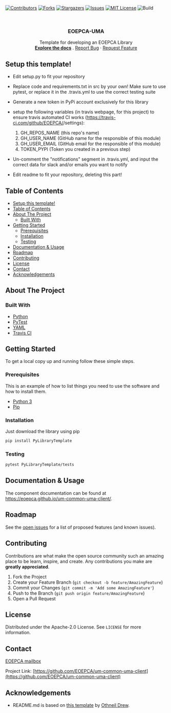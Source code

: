 <!--
***
*** To avoid retyping too much info. Do a search and replace for the following:
*** um-common-uma-client, PyLibraryTemplate
-->
[![Contributors][contributors-shield]][contributors-url]
[![Forks][forks-shield]][forks-url]
[![Stargazers][stars-shield]][stars-url]
[![Issues][issues-shield]][issues-url]
[![MIT License][license-shield]][license-url]
![Build][build-shield]

<!-- PROJECT LOGO -->
<br />
<p align="center">
  <a href="https://github.com/EOEPCA/um-common-uma-client">
  </a>

  <h3 align="center">EOEPCA-UMA</h3>

  <p align="center">
    Template for developing an EOEPCA Library
    <br />
    <a href="https://github.com/EOEPCA/um-common-uma-client"><strong>Explore the docs</strong></a>
    .
    <a href="https://github.com/EOEPCA/um-common-uma-client/issues">Report Bug</a>
    ·
    <a href="https://github.com/EOEPCA/um-common-uma-client/issues">Request Feature</a>
  </p>
</p>

## Setup this template!
- Edit setup.py to fit your repository
- Replace code and requirements.txt in src by your own! Make sure to use pytest, or replace it in the .travis.yml to use the correct testing suite 
- Generate a new token in PyPi account exclusively for this library

- setup the following variables (in travis webpage, for this project) to ensure travis automated CI works (https://travis-ci.com/github/EOEPCA/<project>/settings):
    1. GH_REPOS_NAME (this repo's name)
    2. GH_USER_NAME (GitHub name for the responsible of this module)
    3. GH_USER_EMAIL (GitHub email for the responsible of this module)
    4. TOKEN_PYPI (Token you created in a previous step)

- Un-comment the "notifications" segment in .travis.yml, and input the correct data for slack and/or emails you want to notify

- Edit readme to fit your repository, deleting this part!

## Table of Contents

- [Setup this template!](#setup-this-template)
- [Table of Contents](#table-of-contents)
- [About The Project](#about-the-project)
  - [Built With](#built-with)
- [Getting Started](#getting-started)
  - [Prerequisites](#prerequisites)
  - [Installation](#installation)
  - [Testing](#testing)
- [Documentation & Usage](#documentation--usage)
- [Roadmap](#roadmap)
- [Contributing](#contributing)
- [License](#license)
- [Contact](#contact)
- [Acknowledgements](#acknowledgements)

## About The Project

### Built With

- [Python](https://www.python.org//)
- [PyTest](https://docs.pytest.org)
- [YAML](https://yaml.org/)
- [Travis CI](https://travis-ci.com/)

## Getting Started

To get a local copy up and running follow these simple steps.

### Prerequisites

This is an example of how to list things you need to use the software and how to install them.

- [Python 3](https://www.python.org//)
- [Pip](https://pip.pypa.io/en/stable/)

### Installation

Just download the library using pip

```sh
pip install PyLibraryTemplate
```

### Testing

```sh
pytest PyLibraryTemplate/tests
```

## Documentation & Usage

The component documentation can be found at https://eoepca.github.io/um-common-uma-client/.

## Roadmap

See the [open issues](https://github.com/EOEPCA/um-common-uma-client/issues) for a list of proposed features (and known issues).

## Contributing

Contributions are what make the open source community such an amazing place to be learn, inspire, and create. Any contributions you make are **greatly appreciated**.

1. Fork the Project
2. Create your Feature Branch (`git checkout -b feature/AmazingFeature`)
3. Commit your Changes (`git commit -m 'Add some AmazingFeature'`)
4. Push to the Branch (`git push origin feature/AmazingFeature`)
5. Open a Pull Request

## License

Distributed under the Apache-2.0 License. See `LICENSE` for more information.

## Contact

[EOEPCA mailbox](eoepca.systemteam@telespazio.com)

Project Link: [https://github.com/EOEPCA/um-common-uma-client](https://github.com/EOEPCA/um-common-uma-client)

## Acknowledgements

- README.md is based on [this template](https://github.com/othneildrew/Best-README-Template) by [Othneil Drew](https://github.com/othneildrew).


[contributors-shield]: https://img.shields.io/github/contributors/EOEPCA/um-common-uma-client.svg?style=flat-square
[contributors-url]: https://github.com/EOEPCA/um-common-uma-client/graphs/contributors
[forks-shield]: https://img.shields.io/github/forks/EOEPCA/um-common-uma-client.svg?style=flat-square
[forks-url]: https://github.com/EOEPCA/um-common-uma-client/network/members
[stars-shield]: https://img.shields.io/github/stars/EOEPCA/um-common-uma-client.svg?style=flat-square
[stars-url]: https://github.com/EOEPCA/um-common-uma-client/stargazers
[issues-shield]: https://img.shields.io/github/issues/EOEPCA/um-common-uma-client.svg?style=flat-square
[issues-url]: https://github.com/EOEPCA/um-common-uma-client/issues
[license-shield]: https://img.shields.io/github/license/EOEPCA/um-common-uma-client.svg?style=flat-square
[license-url]: https://github.com/EOEPCA/um-common-uma-client/blob/master/LICENSE
[build-shield]: https://www.travis-ci.com/EOEPCA/um-common-uma-client.svg?branch=master
